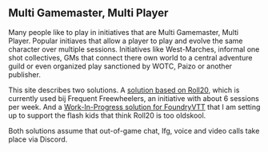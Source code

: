 ## Multi Gamemaster, Multi Player ##

Many people like to play in initiatives that are Multi Gamemaster, Multi Player. Popular initiaves that allow  a player to play and evolve the same character over multiple sessions. Initiatives like West-Marches, informal one shot collectives, GMs that connect there own world to a central adventure guild or even organized play sanctioned by WOTC, Paizo or another publisher.


This site describes two solutions. A [solution based on Roll20](roll20), which is currently used bij Frequent Freewheelers, an initiative with about 6 sessions per week. And a [Work-In-Progress solution for FoundryVTT](foundry) that I am setting up to support the flash kids that think Roll20 is too oldskool.

Both solutions assume that out-of-game chat, lfg, voice and video calls take place via Discord.
